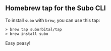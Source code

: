 ## Homebrew tap for the Subo CLI

To install `subo` with `brew`, you can use this tap:

```console
> brew tap suborbital/tap
> brew install subo
```

Easy peasy!
